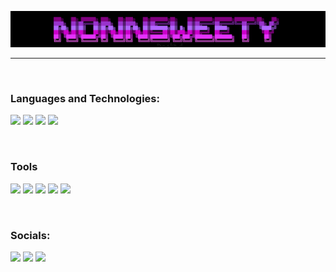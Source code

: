 ![Header](https://github.com/Fafnot/Fafnot/blob/main/WindowsTerminal_xUFV7rxoP5.png)

------------------------------------------------------------------------------------

<br />

### Languages and Technologies:
<img src="https://img.shields.io/badge/python-black?style=for-the-badge&logo=python&logoColor=blue&link=https://www.python.org/"> <img src="https://img.shields.io/badge/html-black?style=for-the-badge&logo=html5&logoColor=red&link=https://ru.wikipedia.org/wiki/HTML"> <img src="https://img.shields.io/badge/css-black?style=for-the-badge&logo=css3&logoColor=blue&link=https://ru.wikipedia.org/wiki/CSS"> <img src="https://img.shields.io/badge/figma-black?style=for-the-badge&logo=figma&logoColor=red&link=https://www.figma.com/">

<br />

### Tools
<img src="https://img.shields.io/badge/nvim-black?style=for-the-badge&logo=neovim&logoColor=green&link=https://neovim.io/"> <img src="https://img.shields.io/badge/vs code-black?style=for-the-badge&logoColor=blue&link=https://code.visualstudio.com/"> <img src="https://img.shields.io/badge/google-black?style=for-the-badge&logo=google&logoColor=red"> <img src="https://img.shields.io/badge/pycharm-black?style=for-the-badge&logo=pycharm&logoColor=green&link=https://www.jetbrains.com/pycharm/promo/?source=google&medium=cpc&campaign=CIS_en_CIS_PyCharm_Branded&term=pycharm&content=698987581398&gad_source=1&gclid=CjwKCAjwvKi4BhABEiwAH2gcw8xwnWbq6vj-RePjiI_vPhpOFGAUtJQh4xUJmQa__H_x77QJEu_tQxoCvCEQAvD_BwE"> <img src="https://img.shields.io/badge/blender-black?style=for-the-badge&logo=blender&logoColor=orange&link=[https://neovim.io/](https://www.blender.org/)">

<br />

### Socials:
<img src="https://img.shields.io/badge/discord-black?style=for-the-badge&logo=discord&logoColor=purple&link=https://discord.com/invite/SFcSqZatPa"> <img src="https://img.shields.io/badge/telegram-black?style=for-the-badge&logo=telegram&logoColor=blue&link=https://t.me/Trash_sweetyyy"> <img src="https://img.shields.io/badge/vkontakte-black?style=for-the-badge&logo=vk&logoColor=blue&link=https://vk.com/darmenov5"> 









